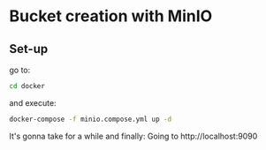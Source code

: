 # Bucket creation with MinIO

## Set-up
go to:

```bash
cd docker
```
and execute:

```bash
docker-compose -f minio.compose.yml up -d
```

It's gonna take for a while
and finally:
Going to http://localhost:9090


